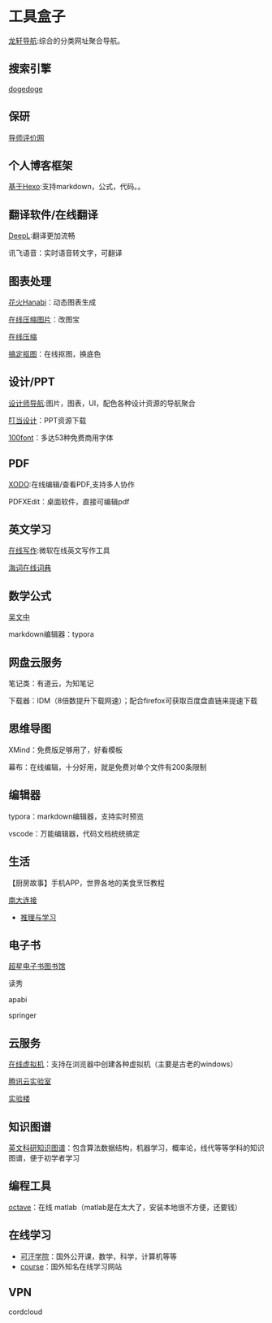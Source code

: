 # 工具盒子

[龙轩导航](http://ilxdh.com/):综合的分类网址聚合导航。

## 搜索引擎

[dogedoge](https://www.dogedoge.com/)

## 保研

[导师评价网](https://www.mysupervisor.org/)

## 个人博客框架

[基于Hexo](https://xaoxuu.com/wiki/volantis/):支持markdown，公式，代码。。

## 翻译软件/在线翻译

[DeepL](https://www.deepl.com/translator):翻译更加流畅

讯飞语音：实时语音转文字，可翻译

## 图表处理

[花火Hanabi](http://hanabi.data-viz.cn/index)：动态图表生成

[在线压缩图片](https://www.gaitubao.com/)：改图宝

[在线压缩](http://www.topdodo.com/size)

[搞定抠图](https://www.gaoding.com/koutu/pricing)：在线抠图，换底色

## 设计/PPT

[设计师导航](http://www.mfchange.cn/index.html):图片，图表，UI，配色各种设计资源的导航聚合

[叮当设计](http://www.dingdangsheji.com/)：PPT资源下载

[100font](https://www.100font.com/)：多达53种免费商用字体

## PDF

[XODO](https://www.xodo.com/):在线编辑/查看PDF,支持多人协作

PDFXEdit：桌面软件，直接可编辑pdf

## 英文学习

[在线写作](https://aimwriting.mtutor.engkoo.com/):微软在线英文写作工具

[海词在线词典](http://dict.cn/)

## 数学公式

[吴文中](https://latex.91maths.com/)

markdown编辑器：typora

## 网盘云服务

笔记类：有道云，为知笔记

下载器：IDM（8倍数提升下载网速）；配合firefox可获取百度盘直链来提速下载

## 思维导图

XMind：免费版足够用了，好看模板

幕布：在线编辑，十分好用，就是免费对单个文件有200条限制

## 编辑器

typora：markdown编辑器，支持实时预览

vscode：万能编辑器，代码文档统统搞定

## 生活

【厨房故事】手机APP，世界各地的美食烹饪教程

[南大连接](https://cs.nju.edu.cn/c7/de/c1656a51166/page.htm)

+ [推理与学习](https://cs.nju.edu.cn/rl/index.htm)

## 电子书

[超星电子书图书馆](http://book.chaoxing.com/)

读秀

apabi

springer

## 云服务

[在线虚拟机](https://copy.sh/v86/)：支持在浏览器中创建各种虚拟机（主要是古老的windows）

[腾讯云实验室](https://cloud.tencent.com/developer/labs/gallery)

[实验楼](https://www.shiyanlou.com/courses/1)

## 知识图谱

[英文科研知识图谱](https://metacademy.org/)：包含算法数据结构，机器学习，概率论，线代等等学科的知识图谱，便于初学者学习

## 编程工具

[octave](http://octave-online.net/)：在线 matlab（matlab是在太大了，安装本地很不方便，还要钱）

## 在线学习

+ [可汗学院](https://www.khanacademy.org/)：国外公开课，数学，科学，计算机等等
+ [course](https://www.coursera.org/)：国外知名在线学习网站

## VPN

cordcloud